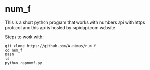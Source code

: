 # num_f
This is a short python program that works with numbers api with https protocol and this api is hosted by rapidapi.com website.  

Steps to work with:

`git clone https://github.com/A-nimus/num_f`\
`cd num_f`\
`bash`\
`ls`\
`python rapnumf.py`
